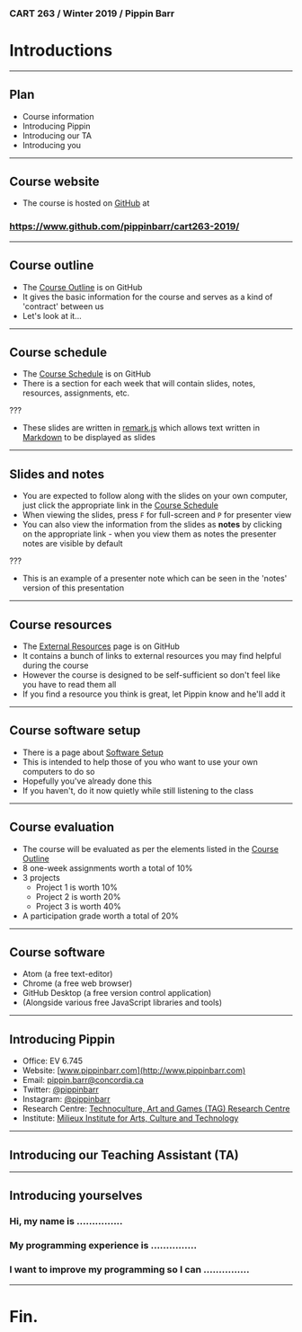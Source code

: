 ### CART 263 / Winter 2019 / Pippin Barr

# Introductions

---

## Plan

- Course information
- Introducing Pippin
- Introducing our TA
- Introducing you

---

## Course website

- The course is hosted on [GitHub](https://www.github.com/) at

### https://www.github.com/pippinbarr/cart263-2019/

---

## Course outline

- The [Course Outline](https://github.com/pippinbarr/cart263-2019/blob/master/course-information/course-outline.md) is on GitHub
- It gives the basic information for the course and serves as a kind of 'contract' between us
- Let's look at it...

---

## Course schedule

- The [Course Schedule](https://github.com/pippinbarr/cart263-2019/blob/master/course-information/course-schedule.md) is on GitHub
- There is a section for each week that will contain slides, notes, resources, assignments, etc.

???

- These slides are written in [remark.js](https://github.com/gnab/remark) which allows text written in [Markdown](https://github.com/adam-p/markdown-here/wiki/Markdown-Cheatsheet) to be displayed as slides

---

## Slides and notes

- You are expected to follow along with the slides on your own computer, just click the appropriate link in the [Course Schedule](https://github.com/pippinbarr/cart263-2019/blob/master/course-information/course-schedule.md)
- When viewing the slides, press `F` for full-screen and `P` for presenter view
- You can also view the information from the slides as __notes__ by clicking on the appropriate link - when you view them as notes the presenter notes are visible by default

???

- This is an example of a presenter note which can be seen in the 'notes' version of this presentation

---

## Course resources

- The [External Resources](https://github.com/pippinbarr/cart263-2019/blob/master/course-information/external-resources.md) page is on GitHub
- It contains a bunch of links to external resources you may find helpful during the course
- However the course is designed to be self-sufficient so don't feel like you have to read them all
- If you find a resource you think is great, let Pippin know and he'll add it

---

## Course software setup

- There is a page about [Software Setup](https://github.com/pippinbarr/cart263-2019/blob/master/course-information/course-software-setup.md)
- This is intended to help those of you who want to use your own computers to do so
- Hopefully you've already done this
- If you haven't, do it now quietly while still listening to the class

---

## Course evaluation

- The course will be evaluated as per the elements listed in the [Course Outline](https://github.com/pippinbarr/cart263-2019/blob/master/course-information/course-outline.md)
- 8 one-week assignments worth a total of 10%
- 3 projects
  - Project 1 is worth 10%
  - Project 2 is worth 20%
  - Project 3 is worth 40%
- A participation grade worth a total of 20%

---

## Course software

- Atom (a free text-editor)
- Chrome (a free web browser)
- GitHub Desktop (a free version control application)
- (Alongside various free JavaScript libraries and tools)

---

## Introducing Pippin

- Office: EV 6.745
- Website: [www.pippinbarr.com](http://www.pippinbarr.com)
- Email: [pippin.barr@concordia.ca](mailto:pippin.barr@concordia.ca)
- Twitter: [@pippinbarr](http://www.twitter.com/pippinbarr)
- Instagram: [@pippinbarr](http://www.instagram.com/pippinbarr)
- Research Centre: [Technoculture, Art and Games (TAG) Research Centre](http://tag.hexagram.ca)
- Institute: [Milieux Institute for Arts, Culture and Technology](http://milieux.concordia.ca)

---

## Introducing our Teaching Assistant (TA)

---

## Introducing yourselves

### Hi, my name is ...............

### My programming experience is ...............

### I want to improve my programming so I can ...............

---

# Fin.
